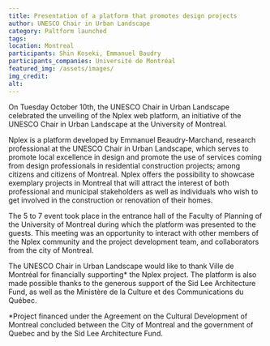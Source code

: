 ```yaml
---
title: Presentation of a platform that promotes design projects
author: UNESCO Chair in Urban Landscape
category: Paltform launched
tags: 
location: Montreal
participants: Shin Koseki, Emmanuel Baudry
participants_companies: Université de Montréal
featured_img: /assets/images/
img_credit:
alt:
---
```

On Tuesday October 10th, the UNESCO Chair in Urban Landscape celebrated the unveiling of the Nplex web platform, an initiative of the UNESCO Chair in Urban Landscape at the University of Montreal.

Nplex is a platform developed by Emmanuel Beaudry-Marchand, research professional at the UNESCO Chair in Urban Landscape, which serves to promote local excellence in design and promote the use of services coming from design professionals in residential construction projects; among citizens and citizens of Montreal. Nplex offers the possibility to showcase exemplary projects in Montreal that will attract the interest of both professional and municipal stakeholders as well as individuals who wish to get involved in the construction or renovation of their homes.

The 5 to 7 event took place in the entrance hall of the Faculty of Planning of the University of Montreal during which the platform was presented to the guests. This meeting was an opportunity to interact with other members of the Nplex community and the project development team, and collaborators from the city of Montreal.

The UNESCO Chair in Urban Landscape would like to thank Ville de Montréal for financially supporting* the Nplex project. The platform is also made possible thanks to the generous support of the Sid Lee Architecture Fund, as well as the Ministère de la Culture et des Communications du Québec.

*Project financed under the Agreement on the Cultural Development of Montreal concluded between the City of Montreal and the government of Quebec and by the Sid Lee Architecture Fund.
